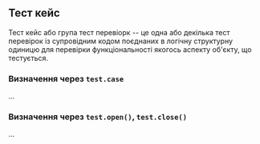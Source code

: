## Тест кейс

Тест кейс або група тест перевіорк -- це одна або декілька тест перевірок із супровідним кодом поєднаних в логічну структурну одиницю для перевірки функціональності якогось аспекту об'єкту, що тестується.

### Визначення через `test.case`

...

### Визначення через `test.open()`, `test.close()`

...

